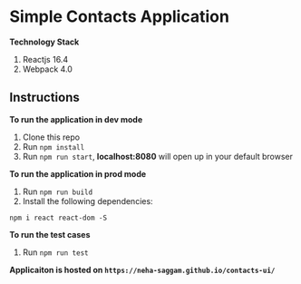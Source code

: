 # Simple Contacts Application

**Technology Stack**
1. Reactjs 16.4
2. Webpack 4.0

## Instructions

**To run the application in dev mode**

1.  Clone this repo
2.  Run `npm install`
3.  Run `npm run start`, **localhost:8080** will open up in your default browser

**To run the application in prod mode**

1.  Run `npm run build`
2.  Install the following dependencies:
```
npm i react react-dom -S
```

**To run the test cases**

1.  Run `npm run test`

**Applicaiton is hosted on `https://neha-saggam.github.io/contacts-ui/`**
